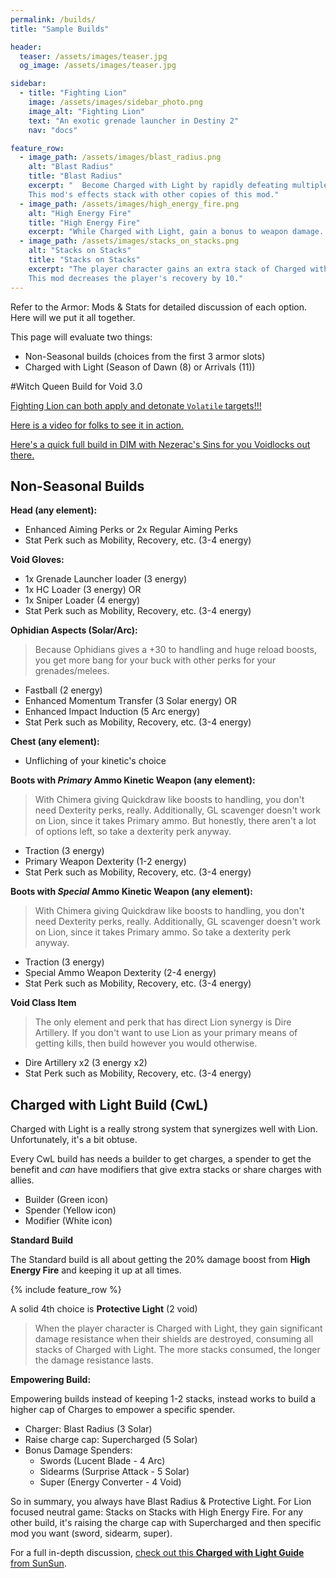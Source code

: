 ```yaml
---
permalink: /builds/
title: "Sample Builds"

header:
  teaser: /assets/images/teaser.jpg
  og_image: /assets/images/teaser.jpg

sidebar:
  - title: "Fighting Lion"
    image: /assets/images/sidebar_photo.png
    image_alt: "Fighting Lion"
    text: "An exotic grenade launcher in Destiny 2"
    nav: "docs"

feature_row:
  - image_path: /assets/images/blast_radius.png
    alt: "Blast Radius"
    title: "Blast Radius"
    excerpt: " 	Become Charged with Light by rapidly defeating multiple enemies with Grenade Launchers or Rocket Launchers.
    This mod's effects stack with other copies of this mod."
  - image_path: /assets/images/high_energy_fire.png
    alt: "High Energy Fire"
    title: "High Energy Fire"
    excerpt: "While Charged with Light, gain a bonus to weapon damage. Each defeated enemy consumes one stack of Charged with Light."
  - image_path: /assets/images/stacks_on_stacks.png
    alt: "Stacks on Stacks"
    title: "Stacks on Stacks"
    excerpt: "The player character gains an extra stack of Charged with Light for every stack they gain.
    This mod decreases the player's recovery by 10."
---
```


Refer to the Armor: Mods & Stats for detailed discussion of each option. Here will we put it all together.

This page will evaluate two things:
- Non-Seasonal builds (choices from the first 3 armor slots)
- Charged with Light (Season of Dawn (8) or Arrivals (11))

#Witch Queen Build for Void 3.0

[Fighting Lion can both apply and detonate `Volatile` targets!!!](https://www.reddit.com/r/FightingLion/comments/t3zd5y/fighting_lion_has_some_very_interesting/)

[Here is a video for folks to see it in action.](https://cdn.discordapp.com/attachments/947262151201022002/948330145305989120/LION_BOOM.mp4)

[Here's a quick full build in DIM with Nezerac's Sins for you Voidlocks out there.](https://dim.gg/hbrqg2q/Voltatile-Lion)

## Non-Seasonal Builds

**Head (any element):**
- Enhanced Aiming Perks or 2x Regular Aiming Perks
- Stat Perk such as Mobility, Recovery, etc. (3-4 energy)

**Void Gloves:**
- 1x Grenade Launcher loader (3 energy)
- 1x HC Loader (3 energy) OR
- 1x Sniper Loader (4 energy)
- Stat Perk such as Mobility, Recovery, etc. (3-4 energy)

**Ophidian Aspects (Solar/Arc):**
> Because Ophidians gives a +30 to handling and huge reload boosts, you get more bang for your buck with other perks for your grenades/melees.

- Fastball (2 energy)
- Enhanced Momentum Transfer (3 Solar energy) OR
- Enhanced Impact Induction (5 Arc energy)
- Stat Perk such as Mobility, Recovery, etc. (3-4 energy)

**Chest (any element):**
- Unfliching of your kinetic's choice

**Boots with _Primary_ Ammo Kinetic Weapon (any element):**
> With Chimera giving Quickdraw like boosts to handling, you don't need Dexterity perks, really. Additionally, GL scavenger doesn't work on Lion, since it takes Primary ammo. But honestly, there aren't a lot of options left, so take a dexterity perk anyway.

- Traction (3 energy)
- Primary Weapon Dexterity (1-2 energy)
- Stat Perk such as Mobility, Recovery, etc. (3-4 energy)

**Boots with _Special_ Ammo Kinetic Weapon (any element):**
> With Chimera giving Quickdraw like boosts to handling, you don't need Dexterity perks, really. Additionally, GL scavenger doesn't work on Lion, since it takes Primary ammo. So take a dexterity perk anyway.

- Traction (3 energy)
- Special Ammo Weapon Dexterity (2-4 energy)
- Stat Perk such as Mobility, Recovery, etc. (3-4 energy)

**Void Class Item**
> The only element and perk that has direct Lion synergy is Dire Artillery. If you don't want to use Lion as your primary means of getting kills, then build however you would otherwise.

- Dire Artillery x2 (3 energy x2)
- Stat Perk such as Mobility, Recovery, etc. (3-4 energy)

## Charged with Light Build (CwL)

Charged with Light is a really strong system that synergizes well with Lion. Unfortunately, it's a bit obtuse.

Every CwL build has needs a builder to get charges, a spender to get the benefit and _can_ have modifiers that give extra stacks or share charges with allies.
- Builder (Green icon)
- Spender (Yellow icon)
- Modifier (White icon)

**Standard Build**

The Standard build is all about getting the 20% damage boost from **High Energy Fire** and keeping it up at all times.

{% include feature_row %}

A solid 4th choice is **Protective Light** (2 void)
> When the player character is Charged with Light, they gain significant damage resistance when their shields are destroyed, consuming all stacks of Charged with Light. The more stacks consumed, the longer the damage resistance lasts.

**Empowering Build:**

Empowering builds instead of keeping 1-2 stacks, instead works to build a higher cap of Charges to empower a specific spender.

* Charger: Blast Radius  (3 Solar)
* Raise charge cap: Supercharged (5 Solar)
* Bonus Damage Spenders:
    - Swords (Lucent Blade - 4 Arc)
    - Sidearms (Surprise Attack - 5 Solar)
    - Super (Energy Converter - 4 Void)

So in summary, you always have Blast Radius & Protective Light. For Lion focused neutral game: Stacks on Stacks with High Energy Fire. For any other build, it's raising the charge cap with Supercharged and then specific mod you want (sword, sidearm, super).

For a full in-depth discussion, [check out this **Charged with Light Guide** from SunSun](https://www.reddit.com/r/FightingLion/comments/hb7gdo/revisiting_charged_with_light/?utm_source=share&utm_medium=web2x).
